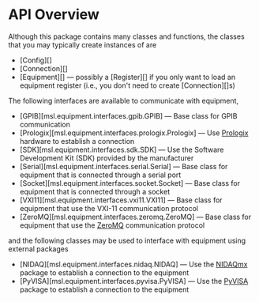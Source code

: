 # API Overview

Although this package contains many classes and functions, the classes that you may typically create instances of are

* [Config][]
* [Connection][]
* [Equipment][] &mdash; possibly a [Register][] if you only want to load an equipment register (i.e., you don't need to create [Connection][]s)

The following interfaces are available to communicate with equipment,

* [GPIB][msl.equipment.interfaces.gpib.GPIB] &mdash; Base class for GPIB communication
* [Prologix][msl.equipment.interfaces.prologix.Prologix] &mdash; Use [Prologix](https://prologix.biz/) hardware to establish a connection
* [SDK][msl.equipment.interfaces.sdk.SDK] &mdash; Use the Software Development Kit (SDK) provided by the manufacturer
* [Serial][msl.equipment.interfaces.serial.Serial] &mdash; Base class for equipment that is connected through a serial port
* [Socket][msl.equipment.interfaces.socket.Socket] &mdash; Base class for equipment that is connected through a socket
* [VXI11][msl.equipment.interfaces.vxi11.VXI11] &mdash; Base class for equipment that use the VXI-11 communication protocol
* [ZeroMQ][msl.equipment.interfaces.zeromq.ZeroMQ] &mdash; Base class for equipment that use the [ZeroMQ](https://zeromq.org/) communication protocol

and the following classes may be used to interface with equipment using external packages

* [NIDAQ][msl.equipment.interfaces.nidaq.NIDAQ] &mdash; Use the [NIDAQmx](https://nidaqmx-python.readthedocs.io/en/stable/index.html) package to establish a connection to the equipment
* [PyVISA][msl.equipment.interfaces.pyvisa.PyVISA] &mdash; Use the [PyVISA](https://pyvisa.readthedocs.io/en/stable/index.html) package to establish a connection to the equipment
